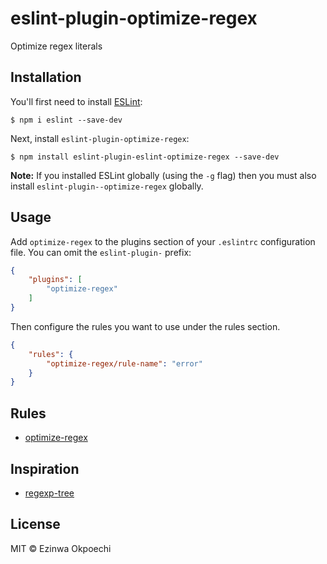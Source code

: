# eslint-plugin-optimize-regex

Optimize regex literals

## Installation

You'll first need to install [ESLint](http://eslint.org):

```
$ npm i eslint --save-dev
```

Next, install `eslint-plugin-optimize-regex`:

```
$ npm install eslint-plugin-eslint-optimize-regex --save-dev
```

**Note:** If you installed ESLint globally (using the `-g` flag) then you must also install `eslint-plugin--optimize-regex` globally.

## Usage

Add `optimize-regex` to the plugins section of your `.eslintrc` configuration file. You can omit the `eslint-plugin-` prefix:

```json
{
    "plugins": [
        "optimize-regex"
    ]
}
```


Then configure the rules you want to use under the rules section.

```json
{
    "rules": {
        "optimize-regex/rule-name": "error"
    }
}
```

## Rules

* [optimize-regex](./docs/rules/optimize-regex.md)

## Inspiration

* [regexp-tree](https://github.com/DmitrySoshnikov/regexp-tree)

## License

MIT © Ezinwa Okpoechi





